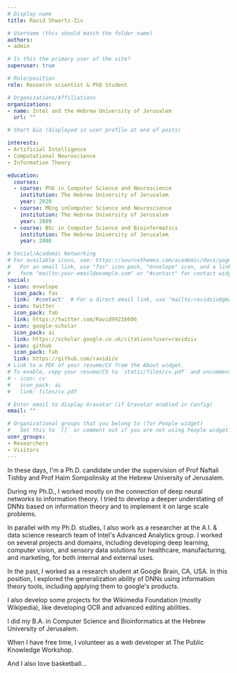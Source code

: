 ```yaml
---
# Display name
title: Ravid Shwartz-Ziv

# Username (this should match the folder name)
authors:
- admin

# Is this the primary user of the site?
superuser: true

# Role/position
role: Research scientist & PhD Student

# Organizations/Affiliations
organizations:
- name: Intel and the Hebrew University of Jerusalem
  url: ""

# Short bio (displayed in user profile at end of posts)

interests:
- Artificial Intelligence
- Computational Neuroscience
- Information Theory

education:
  courses:
  - course: PhD in Computer Science and Neuroscience
    institution: The Hebrew University of Jerusalem
    year: 2020
  - course: MEng inComputer Science and Neuroscience
    institution: The Hebrew University of Jerusalem
    year: 2009
  - course: BSc in Computer Science and Bioinformatics
    institution: The Hebrew University of Jerusalem
    year: 2008

# Social/Academic Networking
# For available icons, see: https://sourcethemes.com/academic/docs/page-builder/#icons
#   For an email link, use "fas" icon pack, "envelope" icon, and a link in the
#   form "mailto:your-email@example.com" or "#contact" for contact widget.
social:
- icon: envelope
  icon_pack: fas
  link: '#contact'  # For a direct email link, use "mailto:ravidziv@gmail.com".
- icon: twitter
  icon_pack: fab
  link: https://twitter.com/Ravid99216606
- icon: google-scholar
  icon_pack: ai
  link: https://scholar.google.co.uk/citations?user=ravidziv
- icon: github
  icon_pack: fab
  link: https://github.com/ravidizv
# Link to a PDF of your resume/CV from the About widget.
# To enable, copy your resume/CV to `static/files/cv.pdf` and uncomment the lines below.
# - icon: cv
#   icon_pack: ai
#   link: files/cv.pdf

# Enter email to display Gravatar (if Gravatar enabled in Config)
email: ""

# Organizational groups that you belong to (for People widget)
#   Set this to `[]` or comment out if you are not using People widget.
user_groups:
- Researchers
- Visitors
---
```



 In these days, I'm a Ph.D. candidate under the supervision of Prof Naftali Tishby and Prof Haim Sompolinsky at the Hebrew University of Jerusalem.

During my Ph.D., I worked mostly on the connection of deep neural networks to information theory. I tried to develop a deeper understating of DNNs based on information theory and to implement it on large scale problems.

In parallel with my Ph.D. studies, I also work as a researcher at the A.I. & data science research team of Intel's Advanced Analytics group. I worked on several projects and domains, including developing deep learning, computer vision, and sensory data solutions for healthcare, manufacturing, and marketing, for both internal and external uses.

In the past, I worked as a research student at Google Brain, CA, USA. In this position, I explored the generalization ability of DNNs using information theory tools, including applying them to google's products.

I also develop some projects for the Wikimedia Foundation (mostly Wikipedia), like developing OCR and advanced editing abilities.

I did my B.A. in Computer Science and Bioinformatics at the Hebrew University of Jerusalem.

When I have free time, I volunteer as a web developer at The Public Knowledge Workshop.

And I also love basketball... 
